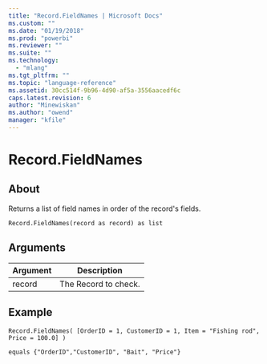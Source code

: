 ```yaml
---
title: "Record.FieldNames | Microsoft Docs"
ms.custom: ""
ms.date: "01/19/2018"
ms.prod: "powerbi"
ms.reviewer: ""
ms.suite: ""
ms.technology: 
  - "mlang"
ms.tgt_pltfrm: ""
ms.topic: "language-reference"
ms.assetid: 30cc514f-9b96-4d90-af5a-3556aacedf6c
caps.latest.revision: 6
author: "Minewiskan"
ms.author: "owend"
manager: "kfile"
---
```

# Record.FieldNames

  
## About  
Returns a list of field names in order of the record's fields.  
  
```  
Record.FieldNames(record as record) as list  
```  
  
## Arguments  
  
|Argument|Description|  
|------------|---------------|  
|record|The Record to check.|  
  
## Example  
  
```  
Record.FieldNames( [OrderID = 1, CustomerID = 1, Item = "Fishing rod", Price = 100.0] )  
```  
  
```  
equals {"OrderID","CustomerID", "Bait", "Price"}  
```  
